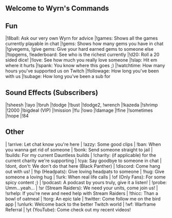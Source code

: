 ## Welcome to Wyrn's Commands

## Fun

|!8ball: Ask our very own Wyrn for advice
|!games: Shows all the games currently playable in chat
|!gems: Shows how many gems you have in chat
|!givegems, !give gems: Give your hard earned gems to someone else
|!topgems, !leaderboard: See who is the richest currently
|!d20: Roll a 20 sided dice!
|!love: See how much you really love someone
|!slap: Hit em where it hurts
|!spank: You know where this goes ;)
|!watchtime: How many hours you've supported us on Twitch
|!followage: How long you've been with us
|!subage: How long you've been a sub for

## Sound Effects (Subscribers)

|!sheesh |!ayo
|!bruh   |!dodge
|!bust   |!dodge2, !wrench
|!kazeda |!shrimp
|!2000   |!bigdeal (VIP)
|!mission  |!fu
|!owo    |!damage
|!fine   |!sometimes
|!nope   |!84

## Other

| !arrive: Let chat know you're here
| !azzy: Some good clips
| !ban: When you wanna get rid of someone
| !bonk: Send someone straight to jail
| !builds: For my current Dauntless builds
| !charity: (if applicable) for the current charity we're supporting
| !cya: Say goodbye to someone in chat
| !dont, don't: We don't do that here (Black Panther)
| !discord: Come hang out with us!
| !hp (Headpats): Give loving headpats to someone
| !hug: Give someone a loving hug
| !lurk: When real life calls
| !of (Only Fans): For some spicy content ;)
| !podcast: A podcast by yours truly, give it a listen!
| !probe: Umm...yeah...
| !sr (Stream Raiders): We need your units, come join us!
| !srhelp: If you're new and need help with Stream Raiders
| !thicc: Than a bowl of oatmeal
| !torg: An epic tale 
| !twitter: Come follow me on the bird app
| !unlurk: Welcome back to the better Twitch world
| !wf: Warframe Referral
| !yt (YouTube): Come check out my recent videos!
